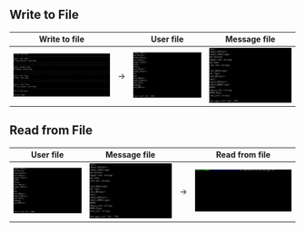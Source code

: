 ## Write to File
| Write to file | | User file | Message file |
| - | - | - | - |
| ![](https://github.com/aesgu001/AP-bboard/blob/main/img/write-to-file.gif)| &rarr; | ![](https://github.com/aesgu001/AP-bboard/blob/main/img/users-file.jpeg) | ![](https://github.com/aesgu001/AP-bboard/blob/main/img/messages-file.jpeg) |

## Read from File
| User file | Message file | | Read from file |
| - | - | - | - |
| ![](https://github.com/aesgu001/AP-bboard/blob/main/img/users-file.jpeg)| ![](https://github.com/aesgu001/AP-bboard/blob/main/img/messages-file.jpeg) | &rarr; | ![](https://github.com/aesgu001/AP-bboard/blob/main/img/read-from-file.gif) |
